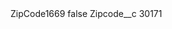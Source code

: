 <?xml version="1.0" encoding="UTF-8"?>
<CustomMetadata xmlns="http://soap.sforce.com/2006/04/metadata" xmlns:xsi="http://www.w3.org/2001/XMLSchema-instance" xmlns:xsd="http://www.w3.org/2001/XMLSchema">
    <label>ZipCode1669</label>
    <protected>false</protected>
    <values>
        <field>Zipcode__c</field>
        <value xsi:type="xsd:string">30171</value>
    </values>
</CustomMetadata>
